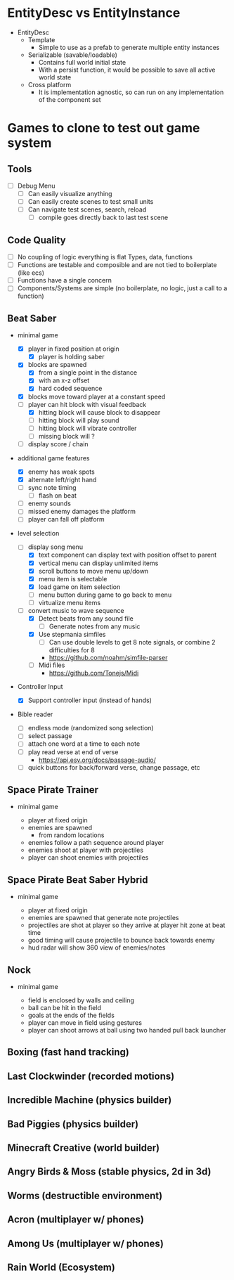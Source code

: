 # EntityDesc vs EntityInstance

- EntityDesc
  - Template
    - Simple to use as a prefab to generate multiple entity instances
  - Serializable (savable/loadable)
    - Contains full world initial state
    - With a persist function, it would be possible to save all active world state
  - Cross platform
    - It is implementation agnostic, so can run on any implementation of the component set

# Games to clone to test out game system

## Tools

- [ ] Debug Menu
  - [ ] Can easily visualize anything
  - [ ] Can easily create scenes to test small units
  - [ ] Can navigate test scenes, search, reload
    - [ ] compile goes directly back to last test scene

## Code Quality

- [ ] No coupling of logic everything is flat Types, data, functions
- [ ] Functions are testable and composible and are not tied to boilerplate (like ecs)
- [ ] Functions have a single concern
- [ ] Components/Systems are simple (no boilerplate, no logic, just a call to a function)

## Beat Saber

- minimal game

  - [x] player in fixed position at origin
    - [x] player is holding saber
  - [x] blocks are spawned
    - [x] from a single point in the distance
    - [x] with an x-z offset
    - [x] hard coded sequence
  - [x] blocks move toward player at a constant speed
  - [ ] player can hit block with visual feedback
    - [x] hitting block will cause block to disappear
    - [ ] hitting block will play sound
    - [ ] hitting block will vibrate controller
    - [ ] missing block will ?
  - [ ] display score / chain

- additional game features

  - [x] enemy has weak spots
  - [x] alternate left/right hand
  - [ ] sync note timing
    - [ ] flash on beat
  - [ ] enemy sounds
  - [ ] missed enemy damages the platform
  - [ ] player can fall off platform

- level selection

  - [ ] display song menu
    - [x] text component can display text with position offset to parent
    - [x] vertical menu can display unlimited items
    - [x] scroll buttons to move menu up/down
    - [x] menu item is selectable
    - [x] load game on item selection
    - [ ] menu button during game to go back to menu
    - [ ] virtualize menu items
  - [ ] convert music to wave sequence
    - [x] Detect beats from any sound file
      - [ ] Generate notes from any music
    - [x] Use stepmania simfiles
      - [ ] Can use double levels to get 8 note signals, or combine 2 difficulties for 8
      - https://github.com/noahm/simfile-parser
    - [ ] Midi files
      - https://github.com/Tonejs/Midi

- Controller Input

  - [x] Support controller input (instead of hands)

- Bible reader

  - [ ] endless mode (randomized song selection)
  - [ ] select passage
  - [ ] attach one word at a time to each note
  - [ ] play read verse at end of verse
    - https://api.esv.org/docs/passage-audio/
  - [ ] quick buttons for back/forward verse, change passage, etc

## Space Pirate Trainer

- minimal game

  - player at fixed origin
  - enemies are spawned
    - from random locations
  - enemies follow a path sequence around player
  - enemies shoot at player with projectiles
  - player can shoot enemies with projectiles

## Space Pirate Beat Saber Hybrid

- minimal game

  - player at fixed origin
  - enemies are spawned that generate note projectiles
  - projectiles are shot at player so they arrive at player hit zone at beat time
  - good timing will cause projectile to bounce back towards enemy
  - hud radar will show 360 view of enemies/notes

## Nock

- minimal game

  - field is enclosed by walls and ceiling
  - ball can be hit in the field
  - goals at the ends of the fields
  - player can move in field using gestures
  - player can shoot arrows at ball using two handed pull back launcher

## Boxing (fast hand tracking)

## Last Clockwinder (recorded motions)

## Incredible Machine (physics builder)

## Bad Piggies (physics builder)

## Minecraft Creative (world builder)

## Angry Birds & Moss (stable physics, 2d in 3d)

## Worms (destructible environment)

## Acron (multiplayer w/ phones)

## Among Us (multiplayer w/ phones)

## Rain World (Ecosystem)
